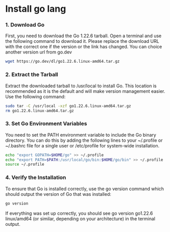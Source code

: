 # Install go lang

### 1. Download Go

First, you need to download the Go 1.22.6 tarball. Open a terminal and use the following command to download it. Please replace the download URL with the correct one if the version or the link has changed. You can choice another version url from go.dev

```bash
wget https://go.dev/dl/go1.22.6.linux-amd64.tar.gz
```

### 2. Extract the Tarball

Extract the downloaded tarball to /usr/local to install Go. This location is recommended as it is the default and will make version management easier. Use the following command:

```bash
sudo tar -C /usr/local -xzf go1.22.6.linux-amd64.tar.gz
rm go1.22.6.linux-amd64.tar.gz
```

### 3. Set Go Environment Variables

You need to set the PATH environment variable to include the Go binary directory. You can do this by adding the following lines to your ~/.profile or ~/.bashrc file for a single user or /etc/profile for system-wide installation.

```bash
echo "export GOPATH=$HOME/go" >> ~/.profile
echo "export PATH=$PATH:/usr/local/go/bin:$HOME/go/bin" >> ~/.profile
source ~/.profile
```

### 4. Verify the Installation

To ensure that Go is installed correctly, use the go version command which should output the version of Go that was installed:

```bash
go version
```

If everything was set up correctly, you should see go version go1.22.6 linux/amd64 (or similar, depending on your architecture) in the terminal output.
